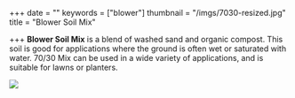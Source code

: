 +++
date = ""
keywords = ["blower"]
thumbnail = "/imgs/7030-resized.jpg"
title = "Blower Soil Mix"

+++
**Blower Soil Mix** is a blend of washed sand and organic compost. This soil is good for applications where the ground is often wet or saturated with water. 70/30 Mix can be used in a wide variety of applications, and is suitable for lawns or planters.

![](/imgs/7030-resized.jpg)